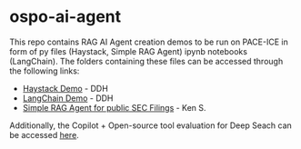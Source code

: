 # ospo-ai-agent

This repo contains RAG AI Agent creation demos to be run on PACE-ICE in form of py files (Haystack, Simple RAG Agent) ipynb notebooks (LangChain). The folders containing these files can be accessed through the following links:

* [Haystack Demo](https://github.com/gt-ospo/ospo-ai-agent/tree/main/Demo/haystack_demo) - DDH
* [LangChain Demo](https://github.com/gt-ospo/ospo-ai-agent/tree/main/Demo/langchain_demo) - DDH
* [Simple RAG Agent for public SEC Filings](https://github.com/gt-ospo/ospo-ai-agent/tree/ken-shibata-rag) - Ken S.

Additionally, the Copilot + Open-source tool evaluation for Deep Seach can be accessed [here](https://github.com/gt-ospo/ospo-ai-agent/blob/main/Demo/copilot%2Bopen-source_options.md).
